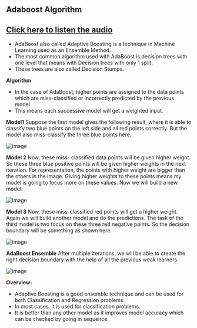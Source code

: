## Adaboost Algorithm
## [Click here to listen the audio](https://drive.google.com/file/d/10YTK9F6BAu7hiYrr5TacCwsOdpzqd_rz/view?usp=sharing)

- AdaBoost also called Adaptive Boosting is a technique in Machine Learning used as an Ensemble Method. 
- The most common algorithm used with AdaBoost is decision trees with one level that means with Decision trees with only 1 split. 
- These trees are also called Decision Stumps.

**Algorithm**
- In the case of AdaBoost, higher points are assigned to the data points which are miss-classified or incorrectly predicted by the previous model. 
- This means each successive model will get a weighted input.

**Model1**
Suppose the first model gives the following result, where it is able to classify two blue points on the left side and all red points correctly. But the model also miss-classify the three blue points here.

![image](https://user-images.githubusercontent.com/79050917/143810472-da5a50f6-608a-4e1e-a8f0-9cc8e10850f0.png)

**Model 2**
Now, these miss- classified data points will be given higher weight. So these three blue positive points will be given higher weights in the next iteration. For representation, the points with higher weight are bigger than the others in the image. Giving higher weights to these points means my model is going to focus more on these values. Now we will build a new model.

![image](https://user-images.githubusercontent.com/79050917/143810485-e5f8f990-b8e8-4123-ab4c-2131428bf8da.png)

**Model 3**
Now, these miss-classified red points will get a higher weight. Again we will build another model and do the predictions. The task of the third model is two focus on these three red negative points. So the decision boundary will be something as shown here.

![image](https://user-images.githubusercontent.com/79050917/143810526-3f570e3f-5d34-41ba-a722-cc92a0a08032.png)

**AdaBoost Ensemble**
After multiple iterations, we will be able to create the right decision boundary with the help of all the previous weak learners.

![image](https://user-images.githubusercontent.com/79050917/143810625-b39d3ee5-896f-4fab-bdb2-9d27a58220bc.png)

**Overview:**
- Adaptive Boosting is a good ensemble technique and can be used for both Classification and Regression problems. 
- In most cases, it is used for classification problems. 
- It is better than any other model as it improves model accuracy which can be checked by going in sequence. 
